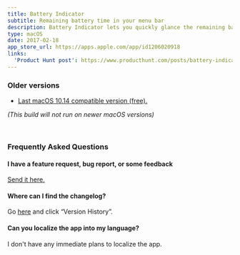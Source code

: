 ```yaml
---
title: Battery Indicator
subtitle: Remaining battery time in your menu bar
description: Battery Indicator lets you quickly glance the remaining battery time or percentage right in your menu bar.
type: macOS
date: 2017-02-18
app_store_url: https://apps.apple.com/app/id1206020918
links:
  'Product Hunt post': https://www.producthunt.com/posts/battery-indicator
---
```


### Older versions

- [Last macOS 10.14 compatible version (free).](https://github.com/sindresorhus/meta/files/4127047/Battery-Indicator-2.1.0-Mojave.zip)

*(This build will not run on newer macOS versions)*

<br>

<h3 id="faq">Frequently Asked Questions</h3>

#### I have a feature request, bug report, or some feedback

[Send it here.](https://sindresorhus.com/feedback/?product=Battery%20Indicator&referrer=Website-FAQ)

#### Where can I find the changelog?

Go [here](https://apps.apple.com/app/id1206020918) and click “Version History”.

#### Can you localize the app into my language?

I don't have any immediate plans to localize the app.
